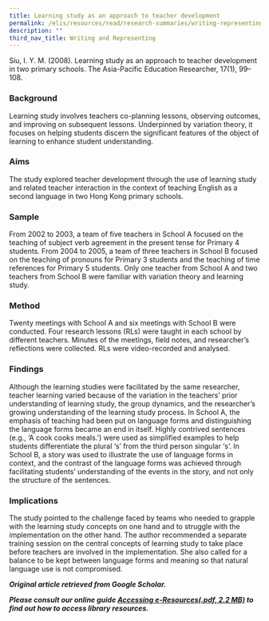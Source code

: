 ```yaml
---
title: Learning study as an approach to teacher development
permalink: /elis/resources/read/research-summaries/writing-representing/learning-study-as-approach-development/
description: ""
third_nav_title: Writing and Representing
---
```

Siu, I. Y. M. (2008). Learning study as an approach to teacher development in two primary schools. The Asia-Pacific Education Researcher, 17(1), 99–108.

### Background

Learning study involves teachers co-planning lessons, observing outcomes, and improving on subsequent lessons. Underpinned by variation theory, it focuses on helping students discern the significant features of the object of learning to enhance student understanding.

### Aims

The study explored teacher development through the use of learning study and related teacher interaction in the context of teaching English as a second language in two Hong Kong primary schools.

### Sample

From 2002 to 2003, a team of five teachers in School A focused on the teaching of subject verb agreement in the present tense for Primary 4 students. From 2004 to 2005, a team of three teachers in School B focused on the teaching of pronouns for Primary 3 students and the teaching of time references for Primary 5 students. Only one teacher from School A and two teachers from School B were familiar with variation theory and learning study.

### Method

Twenty meetings with School A and six meetings with School B were conducted. Four research lessons (RLs) were taught in each school by different teachers. Minutes of the meetings, field notes, and researcher’s reflections were collected. RLs were video-recorded and analysed.

### Findings

Although the learning studies were facilitated by the same researcher, teacher learning varied because of the variation in the teachers’ prior understanding of learning study, the group dynamics, and the researcher’s growing understanding of the learning study process. In School A, the emphasis of teaching had been put on language forms and distinguishing the language forms became an end in itself. Highly contrived sentences (e.g., ‘A cook cooks meals.’) were used as simplified examples to help students differentiate the plural ‘s’ from the third person singular ‘s’. In School B, a story was used to illustrate the use of language forms in context, and the contrast of the language forms was achieved through facilitating students’ understanding of the events in the story, and not only the structure of the sentences.

### Implications

The study pointed to the challenge faced by teams who needed to grapple with the learning study concepts on one hand and to struggle with the implementation on the other hand. The author recommended a separate training session on the central concepts of learning study to take place before teachers are involved in the implementation. She also called for a balance to be kept between language forms and meaning so that natural language use is not compromised.

_**Original article retrieved from Google Scholar.**_  

**_Please consult our online guide [Accessing e-Resources(.pdf, 2.2 MB)](https://academyofsingaporeteachers-moe-edu-sg-admin.cwp.sg/elis/resources/read/research-summaries/writing-and-representing/18e45074-6b1b-4ac7-811f-1a8da16c4f81 "Accessing e-Resources") to find out how to access library resources._**
